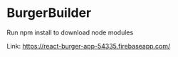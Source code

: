 # BurgerBuilder

Run npm install to download node modules

Link: https://react-burger-app-54335.firebaseapp.com/
